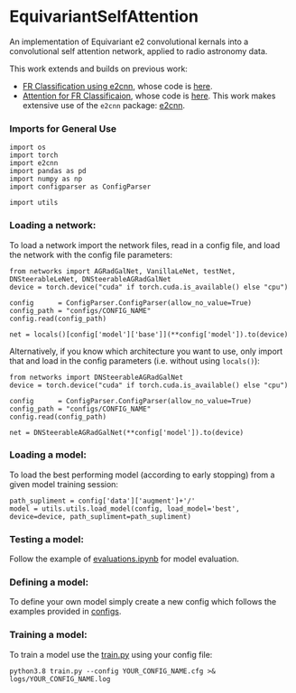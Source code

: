 # EquivariantSelfAttention
An implementation of Equivariant e2 convolutional kernals into a convolutional self attention network, applied to radio astronomy data.


This work extends and builds on previous work:
 - [FR Classification using e2cnn](https://arxiv.org/pdf/2102.08252.pdf), whose code is [here](https://github.com/as595/E2CNNRadGal).
 - [Attention for FR Classificaion](https://arxiv.org/abs/2012.01248), whose code is [here](https://github.com/mb010/AstroAttention).
This work makes extensive use of the `e2cnn` package: [e2cnn](https://github.com/QUVA-Lab/e2cnn).

### Imports for General Use
```
import os
import torch
import e2cnn
import pandas as pd
import numpy as np
import configparser as ConfigParser

import utils
```

### Loading a network:
To load a network import the network files, read in a config file, and load the network with the config file parameters:
```
from networks import AGRadGalNet, VanillaLeNet, testNet, DNSteerableLeNet, DNSteerableAGRadGalNet
device = torch.device("cuda" if torch.cuda.is_available() else "cpu")

config      = ConfigParser.ConfigParser(allow_no_value=True)
config_path = "configs/CONFIG_NAME"
config.read(config_path)

net = locals()[config['model']['base']](**config['model']).to(device)
```

Alternatively, if you know which architecture you want to use, only import that and load in the config parameters (i.e. without using `locals()`):
```
from networks import DNSteerableAGRadGalNet
device = torch.device("cuda" if torch.cuda.is_available() else "cpu")

config      = ConfigParser.ConfigParser(allow_no_value=True)
config_path = "configs/CONFIG_NAME"
config.read(config_path)

net = DNSteerableAGRadGalNet(**config['model']).to(device)
```

### Loading a model: 
To load the best performing model (according to early stopping) from a given model training session:
```
path_supliment = config['data']['augment']+'/'
model = utils.utils.load_model(config, load_model='best', device=device, path_supliment=path_supliment)
```

### Testing a model: 
Follow the example of [evaluations.ipynb](evaluations.ipynb) for model evaluation.

### Defining a model: 
To define your own model simply create a new config which follows the examples provided in [configs](configs).

### Training a model: 
To train a model use the [train.py](train.py) using your config file:
```
python3.8 train.py --config YOUR_CONFIG_NAME.cfg >& logs/YOUR_CONFIG_NAME.log
```
